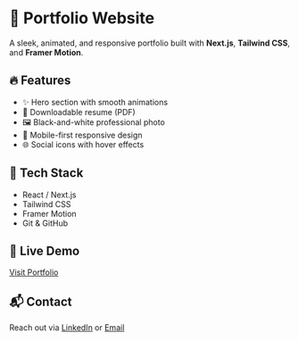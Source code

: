 # 💼 Portfolio Website

A sleek, animated, and responsive portfolio built with **Next.js**, **Tailwind CSS**, and **Framer Motion**.

## 🔥 Features
- ✨ Hero section with smooth animations
- 📄 Downloadable resume (PDF)
- 🖼️ Black-and-white professional photo
- 📱 Mobile-first responsive design
- 🌐 Social icons with hover effects

## 🚀 Tech Stack
- React / Next.js
- Tailwind CSS
- Framer Motion
- Git & GitHub

## 📎 Live Demo
[Visit Portfolio](https://your-deployed-link.com)

## 📬 Contact
Reach out via [LinkedIn](https://linkedin.com/in/bhavishy03) or [Email](mailto:ih.bhavishy03@email.com)


